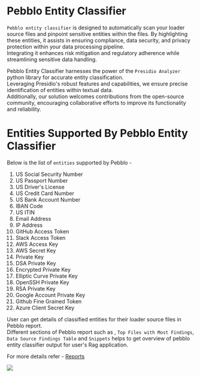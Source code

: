 # Pebblo Entity Classifier

`Pebblo entity classifier` is designed to automatically scan your loader source files and pinpoint sensitive entities within the files. By highlighting these entities, it assists in ensuring compliance, data security, and privacy protection within your data processing pipeline.  
Integrating it enhances risk mitigation and regulatory adherence while streamlining sensitive data handling.

Pebblo Entity Classifier harnesses the power of the `Presidio Analyzer` python library for accurate entity classification.  
Leveraging Presidio's robust features and capabilities, we ensure precise identification of entities within textual data.  
Additionally, our solution welcomes contributions from the open-source community, encouraging collaborative efforts to improve its functionality and reliability.

# Entities Supported By Pebblo Entity Classifier

Below is the list of `entities` supported by Pebblo -

1. US Social Security Number
1. US Passport Number
1. US Driver's License
1. US Credit Card Number
1. US Bank Account Number
1. IBAN Code
1. US ITIN
1. Email Address
1. IP Address
1. GitHub Access Token
1. Slack Access Token
1. AWS Access Key
1. AWS Secret Key
1. Private Key
1. DSA Private Key
1. Encrypted Private Key
1. Elliptic Curve Private Key
1. OpenSSH Private Key
1. RSA Private Key
1. Google Account Private Key
1. Github Fine Grained Token
1. Azure Client Secret Key


User can get details of classified entities for their loader source files in Pebblo report.  
Different sections of Pebblo report such as , `Top Files with Most Findings`, `Data Source Findings Table` and `Snippets` helps to get overview of pebblo entity classifier output for user's Rag application.

For more details refer - [Reports](reports.md)

<img referrerpolicy="no-referrer-when-downgrade" src="https://static.scarf.sh/a.png?x-pxid=64a603c5-db24-48b3-bbaa-0e5ca775e1cf" />
